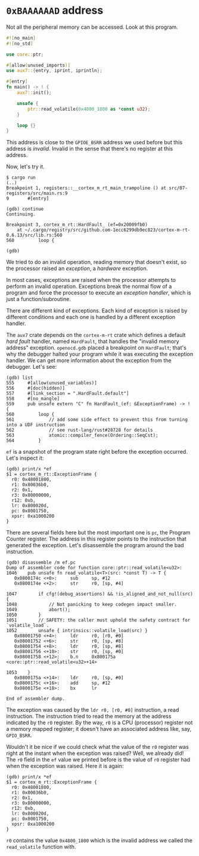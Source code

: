 # `0xBAAAAAAD` address

Not all the peripheral memory can be accessed. Look at this program.

``` rust
#![no_main]
#![no_std]

use core::ptr;

#[allow(unused_imports)]
use aux7::{entry, iprint, iprintln};

#[entry]
fn main() -> ! {
    aux7::init();

    unsafe {
        ptr::read_volatile(0x4800_1800 as *const u32);
    }

    loop {}
}
```

This address is close to the `GPIOE_BSRR` address we used before but this address is *invalid*.
Invalid in the sense that there's no register at this address.

Now, let's try it.

``` console
$ cargo run
(..)
Breakpoint 1, registers::__cortex_m_rt_main_trampoline () at src/07-registers/src/main.rs:9
9       #[entry]

(gdb) continue
Continuing.

Breakpoint 3, cortex_m_rt::HardFault_ (ef=0x20009fb0)
    at ~/.cargo/registry/src/github.com-1ecc6299db9ec823/cortex-m-rt-0.6.13/src/lib.rs:560
560         loop {

(gdb)
```

We tried to do an invalid operation, reading memory that doesn't exist, so the processor raised an
*exception*, a *hardware* exception.

In most cases, exceptions are raised when the processor attempts to perform an invalid operation.
Exceptions break the normal flow of a program and force the processor to execute an *exception
handler*, which is just a function/subroutine.

There are different kind of exceptions. Each kind of exception is raised by different conditions and
each one is handled by a different exception handler.

The `aux7` crate depends on the `cortex-m-rt` crate which defines a default
*hard fault* handler, named `HardFault`, that handles the "invalid memory
address" exception. `openocd.gdb` placed a breakpoint on `HardFault`; that's why
the debugger halted your program while it was executing the exception handler.
We can get more information about the exception from the debugger. Let's see:

```
(gdb) list
555     #[allow(unused_variables)]
556     #[doc(hidden)]
557     #[link_section = ".HardFault.default"]
558     #[no_mangle]
559     pub unsafe extern "C" fn HardFault_(ef: &ExceptionFrame) -> ! {
560         loop {
561             // add some side effect to prevent this from turning into a UDF instruction
562             // see rust-lang/rust#28728 for details
563             atomic::compiler_fence(Ordering::SeqCst);
564         }
```

`ef` is a snapshot of the program state right before the exception occurred. Let's inspect it:

```
(gdb) print/x *ef
$1 = cortex_m_rt::ExceptionFrame {
  r0: 0x48001800,
  r1: 0x80036b0,
  r2: 0x1,
  r3: 0x80000000,
  r12: 0xb,
  lr: 0x800020d,
  pc: 0x8001750,
  xpsr: 0xa1000200
}
```

There are several fields here but the most important one is `pc`, the Program Counter register.
The address in this register points to the instruction that generated the exception. Let's
disassemble the program around the bad instruction.

```
(gdb) disassemble /m ef.pc
Dump of assembler code for function core::ptr::read_volatile<u32>:
1046    pub unsafe fn read_volatile<T>(src: *const T) -> T {
   0x0800174c <+0>:     sub     sp, #12
   0x0800174e <+2>:     str     r0, [sp, #4]

1047        if cfg!(debug_assertions) && !is_aligned_and_not_null(src) {
1048            // Not panicking to keep codegen impact smaller.
1049            abort();
1050        }
1051        // SAFETY: the caller must uphold the safety contract for `volatile_load`.
1052        unsafe { intrinsics::volatile_load(src) }
   0x08001750 <+4>:     ldr     r0, [r0, #0]
   0x08001752 <+6>:     str     r0, [sp, #8]
   0x08001754 <+8>:     ldr     r0, [sp, #8]
   0x08001756 <+10>:    str     r0, [sp, #0]
   0x08001758 <+12>:    b.n     0x800175a <core::ptr::read_volatile<u32>+14>

1053    }
   0x0800175a <+14>:    ldr     r0, [sp, #0]
   0x0800175c <+16>:    add     sp, #12
   0x0800175e <+18>:    bx      lr

End of assembler dump.
```

The exception was caused by the `ldr r0, [r0, #0]` instruction, a read instruction. The instruction
tried to read the memory at the address indicated by the `r0` register. By the way, `r0` is a CPU
(processor) register not a memory mapped register; it doesn't have an associated address like, say,
`GPIO_BSRR`.

Wouldn't it be nice if we could check what the value of the `r0` register was right at the instant
when the exception was raised? Well, we already did! The `r0` field in the `ef` value we printed
before is the value of `r0` register had when the exception was raised. Here it is again:

```
(gdb) print/x *ef
$1 = cortex_m_rt::ExceptionFrame {
  r0: 0x48001800,
  r1: 0x80036b0,
  r2: 0x1,
  r3: 0x80000000,
  r12: 0xb,
  lr: 0x800020d,
  pc: 0x8001750,
  xpsr: 0xa1000200
}
```

`r0` contains the value `0x4800_1800` which is the invalid address we called the `read_volatile`
function with.
